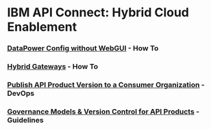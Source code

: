 # IBM API Connect: Hybrid Cloud Enablement    



### [DataPower Config without WebGUI](./datapower-config/README.md) - How To   

### [Hybrid Gateways](./hybrid-gwy/README.md) - How To  

### [Publish API Product Version to a Consumer Organization](./dev-ops/README.md) - DevOps  

### [Governance Models & Version Control for API Products](./governance/README.md) - Guidelines   
